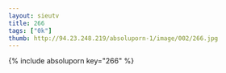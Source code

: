 ```yaml
--- 
layout: sieutv
title: 266
tags: ["0k"]
thumb: http://94.23.248.219/absoluporn-1/image/002/266.jpg
---
```

{% include absoluporn key="266" %} 

